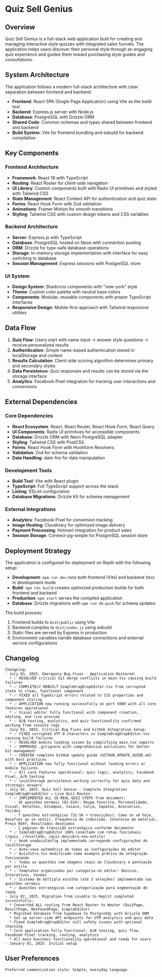 # Quiz Sell Genius

## Overview

Quiz Sell Genius is a full-stack web application built for creating and managing interactive style quizzes with integrated sales funnels. The application helps users discover their personal style through an engaging quiz experience and guides them toward purchasing style guides and consultations.

## System Architecture

The application follows a modern full-stack architecture with clear separation between frontend and backend:

- **Frontend**: React SPA (Single Page Application) using Vite as the build tool
- **Backend**: Express.js server with Node.js
- **Database**: PostgreSQL with Drizzle ORM
- **Shared Code**: Common schemas and types shared between frontend and backend
- **Build System**: Vite for frontend bundling and esbuild for backend compilation

## Key Components

### Frontend Architecture
- **Framework**: React 18 with TypeScript
- **Routing**: React Router for client-side navigation
- **UI Library**: Custom components built with Radix UI primitives and styled with Tailwind CSS
- **State Management**: React Context API for authentication and quiz state
- **Forms**: React Hook Form with Zod validation
- **Animations**: Framer Motion for smooth transitions
- **Styling**: Tailwind CSS with custom design tokens and CSS variables

### Backend Architecture
- **Server**: Express.js with TypeScript
- **Database**: PostgreSQL hosted on Neon with connection pooling
- **ORM**: Drizzle for type-safe database operations
- **Storage**: In-memory storage implementation with interface for easy switching to database
- **Session Management**: Express sessions with PostgreSQL store

### UI System
- **Design System**: Shadcn/ui components with "new-york" style
- **Theme**: Custom color palette with neutral base colors
- **Components**: Modular, reusable components with proper TypeScript interfaces
- **Responsive Design**: Mobile-first approach with Tailwind responsive utilities

## Data Flow

1. **Quiz Flow**: Users start with name input → answer style questions → receive personalized results
2. **Authentication**: Simple name-based authentication stored in localStorage and context
3. **Results Calculation**: Client-side scoring algorithm determines primary and secondary styles
4. **Data Persistence**: Quiz responses and results can be stored via the storage interface
5. **Analytics**: Facebook Pixel integration for tracking user interactions and conversions

## External Dependencies

### Core Dependencies
- **React Ecosystem**: React, React Router, React Hook Form, React Query
- **UI Components**: Radix UI primitives for accessible components
- **Database**: Drizzle ORM with Neon PostgreSQL adapter
- **Styling**: Tailwind CSS with PostCSS
- **Forms**: React Hook Form with Hookform Resolvers
- **Validation**: Zod for schema validation
- **Date Handling**: date-fns for date manipulation

### Development Tools
- **Build Tool**: Vite with React plugin
- **TypeScript**: Full TypeScript support across the stack
- **Linting**: ESLint configuration
- **Database Migrations**: Drizzle Kit for schema management

### External Integrations
- **Analytics**: Facebook Pixel for conversion tracking
- **Image Hosting**: Cloudinary for optimized image delivery
- **Payment Processing**: Hotmart integration for product sales
- **Session Storage**: Connect-pg-simple for PostgreSQL session store

## Deployment Strategy

The application is configured for deployment on Replit with the following setup:

- **Development**: `npm run dev` runs both frontend (Vite) and backend (tsx) in development mode
- **Build**: `npm run build` creates optimized production builds for both frontend and backend
- **Production**: `npm start` serves the compiled application
- **Database**: Drizzle migrations with `npm run db:push` for schema updates

The build process:
1. Frontend builds to `dist/public` using Vite
2. Backend compiles to `dist/index.js` using esbuild
3. Static files are served by Express in production
4. Environment variables handle database connections and external service configurations

## Changelog

```
Changelog:
- July 03, 2025. Emergency Bug Fixes - Application Restored:
  * ✅ RESOLVED critical Git merge conflicts in main.tsx causing build failures
  * ✅ COMPLETELY REBUILT SimpleDragDropEditor.tsx from corrupted state to clean, functional component
  * ✅ FIXED all TypeScript errors related to CSS properties and component styling
  * ✅ APPLICATION now running successfully on port 5000 with all core features operational
  * ✅ Visual editor fully functional with component creation, editing, and live preview
  * ✅ A/B testing, analytics, and quiz functionality confirmed working from console logs
- July 03, 2025. Critical Bug Fixes and GitHub Integration Setup:
  * ✅ FIXED corrupted UTF-8 characters in SimpleDragDropEditor.tsx causing build failures
  * ✅ RESOLVED module loading issues by simplifying main.tsx imports
  * ✅ IMPROVED .gitignore with comprehensive exclusions for better Git management
  * ✅ CREATED complete GitHub update guide (GITHUB_UPDATE_GUIDE.md) with best practices
  * ✅ APPLICATION now fully functional without loading errors or module failures
  * ✅ All core features operational: quiz logic, analytics, Facebook Pixel, A/B testing
  * ✅ localStorage persistence working correctly for quiz data and strategic answers
- July 02, 2025. Quiz Sell Genius - Complete Integration SimpleDragDropEditor → Live Quiz Routes:
  * ✅ IMPLEMENTED ALL 18 REAL QUIZ STEPS from document:
    - 10 questões normais (Q1-Q10): Roupa favorita, Personalidade, Visual, Detalhes, Estampas, Casaco, Calça, Sapatos, Acessórios, Tecidos
    - 7 questões estratégicas (S1-S6 + transições): Como se vê hoje, Desafios ao se vestir, Frequência de indecisão, Interesse em material, Preço R$97, Resultados desejados
    - 2 páginas de transição estratégica conforme documento
  * ✅ SimpleDragDropEditor 100% conectado com rotas funcionais (/quiz, /resultado, /quiz-descubra-seu-estilo)
  * ✅ Hook useQuizConfig implementado carregando configurações do localStorage
  * ✅ Auto-save automático de todas as configurações do editor
  * ✅ QuizIntro.tsx modificado como exemplo prático da integração funcionando
  * ✅ Todas as questões com imagens reais do Cloudinary e pontuação por estilo
  * ✅ Templates organizados por categoria no editor: Básicos, Interativos, Vendas
  * ✅ Sistema de múltipla escolha (até 3 seleções) implementado nas questões normais
  * ✅ Questões estratégicas com categorização para segmentação de leads
- July 02, 2025. Migration from Lovable to Replit completed successfully:
  * Converted ALL routing from React Router to Wouter (QuizPage, ResultPage, NotFoundPage, SimpleEditor)
  * Migrated database from Supabase to PostgreSQL with Drizzle ORM
  * Set up server-side API endpoints for UTM analytics and quiz data
  * Fixed SimpleDragDropEditor null safety issues with optional chaining
  * Core application fully functional: A/B testing, quiz flow, Facebook Pixel tracking, routing, analytics
  * All main business functionality operational and ready for users
- January 01, 2025. Initial setup
```

## User Preferences

```
Preferred communication style: Simple, everyday language.
```